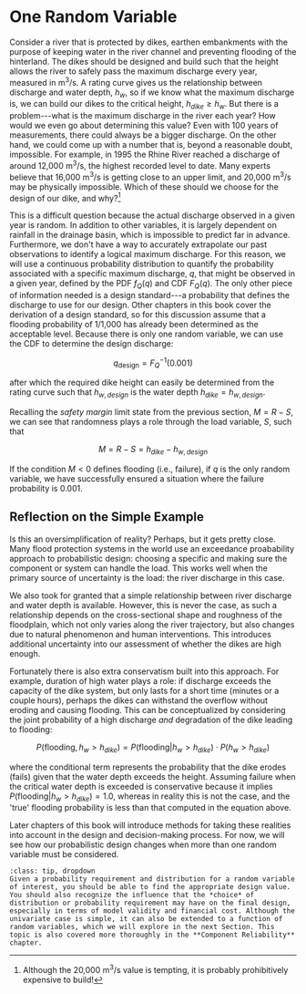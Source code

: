 # One Random Variable

Consider a river that is protected by dikes, earthen embankments with the purpose of keeping water in the river channel and preventing flooding of the hinterland. The dikes should be designed and build such that the height allows the river to safely pass the maximum discharge every year, measured in m$^3$/s. A rating curve gives us the relationship between discharge and water depth, $h_w$, so if we know what the maximum discharge is, we can build our dikes to the critical height, $h_{dike}\geq h_w$. But there is a problem---what is the maximum discharge in the river each year? How would we even go about determining this value? Even with 100 years of measurements, there could always be a bigger discharge. On the other hand, we could come up with a number that is, beyond a reasonable doubt, impossible. For example, in 1995 the Rhine River reached a discharge of around 12,000 m$^3$/s, the highest recorded level to date. Many experts believe that 16,000 m$^3$/s is getting close to an upper limit, and 20,000 m$^3$/s may be physically impossible. Which of these should we choose for the design of our dike, and why?[^expensive-option]

This is a difficult question because the actual discharge observed in a given year is random. In addition to other variables, it is largely dependent on rainfall in the drainage basin, which is impossible to predict far in advance. Furthermore, we don't have a way to accurately extrapolate our past observations to identify a logical maximum discharge. For this reason, we will use a continuous probability distribution to quantify the probability associated with a specific maximum discharge, $q$, that might be observed in a given year, defined by the PDF $f_{Q}(q)$ and CDF $F_{Q}(q)$. The only other piece of information needed is a design standard---a probability that defines the discharge to use for our design. Other chapters in this book cover the derivation of a design standard, so for this discussion assume that a flooding probability of 1/1,000 has already been determined as the acceptable level. Because there is only one random variable, we can use the CDF to determine the design discharge:

$$
q_{\mathrm{design}}=F_{Q}^{-1}(0.001)
$$

after which the required dike height can easily be determined from the rating curve such that $h_{w,design}$ is the water depth  $h_{dike}=h_{w,design}$.

Recalling the *safety margin* limit state from the previous section, $M=R-S$, we can see that randomness plays a role through the load variable, $S$, such that

$$
M=R-S=h_{dike}-h_{w,design}
$$

If the condition $M<0$ defines flooding (i.e., failure), if $q$ is the only random variable, we have successfully ensured a situation where the failure probability is 0.001. 

## Reflection on the Simple Example

Is this an oversimplification of reality? Perhaps, but it gets pretty close. Many flood protection systems in the world use an exceedance proabability approach to probabilistic design: choosing a specific and making sure the component or system can handle the load. This works well when the primary source of uncertainty is the load: the river discharge in this case. 

We also took for granted that a simple relationship between river discharge and water depth is available. However, this is never the case, as such a relationship depends on the cross-sectional shape and roughness of the floodplain, which not only varies along the river trajectory, but also changes due to natural phenomenon and human interventions. This introduces additional uncertainty into our assessment of whether the dikes are high enough.

Fortunately there is also extra conservatism built into this approach. For example, duration of high water plays a role: if discharge exceeds the capacity of the dike system, but only lasts for a short time (minutes or a couple hours), perhaps the dikes can withstand the overflow without eroding and causing flooding. This can be conceptualized by considering the joint probability of a high discharge *and* degradation of the dike leading to flooding:

$$
P(\text{flooding},h_w>h_{dike})=P(\text{flooding}|h_w>h_{dike})\cdot P(h_w>h_{dike})
$$

where the conditional term represents the probability that the dike erodes (fails) given that the water depth exceeds the height. Assuming failure when the critical water depth is exceeded is conservative because it implies $P(\text{flooding}|h_w>h_{dike})=1.0$, whereas in reality this is not the case, and the 'true' flooding probability is less than that computed in the equation above.

Later chapters of this book will introduce methods for taking these realities into account in the design and decision-making process. For now, we will see how our probabilistic design changes when more than one random variable must be considered.

<!-- ## Old stuff

Let's consider that the load is random.

Discrete.

Continuous.

Illustration of exceedance probability approach. Compare 1/10,000 with:  
$$
\int_{-\infty}^{+\infty}f(\text{levee failure}|h)\cdot f(h)\: \text{d}h
$$ -->

```{admonition} MUDE exam information
:class: tip, dropdown
Given a probability requirement and distribution for a random variable of interest, you should be able to find the appropriate design value. You should also recognize the influence that the *choice* of distribution or probability requirement may have on the final design, especially in terms of model validity and financial cost. Although the univariate case is simple, it can also be extended to a function of random variables, which we will explore in the next Section. This topic is also covered more thoroughly in the **Component Reliability** chapter.
```

[^expensive-option]: Although the 20,000 m$^3$/s value is tempting, it is probably prohibitively expensive to build!